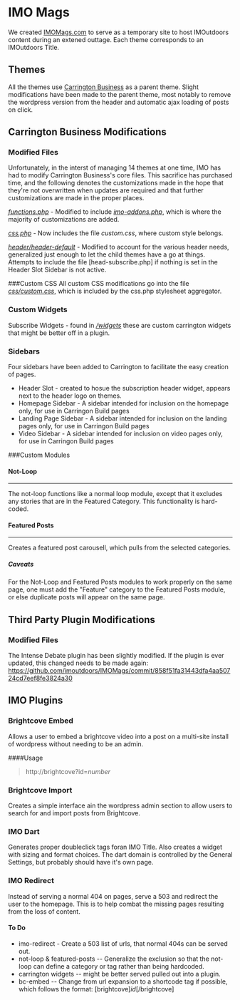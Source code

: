 IMO Mags
========

We created [IMOMags.com](http://IMOmags.com/) to serve as a temporary site to host IMOutdoors content during an extened outtage. Each theme corresponds to an IMOutdoors Title. 

Themes
------
All the themes use [Carrington Business](http://crowdfavorite.com/wordpress/themes/carrington-business/) as a parent theme. Slight modifications have been made to the parent theme, most notably to remove the wordpress version from the header and automatic ajax loading of posts on click.


Carrington Business Modifications
---------------------------------

### Modified Files
Unfortunately, in the interst of managing 14 themes at one time, IMO has had to modify Carrington Business's core files. This sacrifice has purchased time, and the following denotes the customizations made in the hope that they're not overwritten when updates are required and that further customizations are made in the proper places.

[_functions.php_](https://github.com/imoutdoors/IMOMags/blob/master/wp-content/themes/carrington-business/functions.php) - Modified to include [_imo-addons.php_](https://github.com/imoutdoors/IMOMags/blob/master/wp-content/themes/carrington-business/functions/imo-addons.php), which is where the majority of customizations are added.

[_css.php_](https://github.com/imoutdoors/IMOMags/blob/master/wp-content/themes/carrington-business/css/css.php) - Now includes the file _custom.css_, where custom style belongs.

[_header/header-default_](https://github.com/imoutdoors/IMOMags/blob/master/wp-content/themes/carrington-business/header/header-default.php) - Modified to account for the various header needs, generalized just enough to let the child themes have a go at things. Attempts to include the file [head-subscribe.php] if nothing is set in the Header Slot Sidebar is not active. 

###Custom CSS
All custom CSS modifications go into the file [_css/custom.css_](https://github.com/imoutdoors/IMOMags/blob/master/wp-content/themes/carrington-business/css/custom.css), which is included by the css.php stylesheet aggregator.

### Custom Widgets
Subscribe Widgets - found in [_/widgets_](https://github.com/imoutdoors/IMOMags/tree/master/wp-content/themes/carrington-business/widgets) these are custom carrington widgets that might be better off in a plugin.

### Sidebars
Four sidebars have been added to Carrington to facilitate the easy creation of pages.
+ Header Slot - created to hosue the subscription header widget, appears next to the  header logo on themes.
+ Homepage Sidebar - A sidebar intended for inclusion on the homepage only, for use in Carringon Build pages
+ Landing Page Sidebar - A sidebar intended for inclusion on the landing pages only, for use in Carringon Build pages
+ Video Sidebar - A sidebar intended for inclusion on video pages only, for use in Carringon Build pages

###Custom Modules

#### Not-Loop
* * *
The not-loop functions like a normal loop module, except that it excludes any stories that are in the Featured Category. This functionality is hard-coded.

#### Featured Posts
* * *
Creates a featured post carousell, which pulls from the selected categories. 

##### Caveats
For the Not-Loop and Featured Posts modules to work properly on the same page, one must add the "Feature" category to the Featured Posts module, or else duplicate posts will appear on the same page.

Third Party Plugin Modifications
--------------------------------
### Modified Files

The Intense Debate plugin has been slightly modified.  If the plugin is ever updated, this changed needs to be made again: https://github.com/imoutdoors/IMOMags/commit/858f51fa31443dfa4aa50724cd7eef8fe3824a30



IMO Plugins
-----------

### Brightcove Embed
Allows a user to embed a brightcove video into a post on a multi-site install of wordpress without needing to be an admin. 

####Usage

>
> http://brightcove?id=_number_
>

### Brightcove Import
Creates a simple interface ain the wordpress admin section to allow users to search for and import posts from Brightcove.

### IMO Dart
Generates proper doubleclick tags foran IMO Title. Also creates a widget with sizing and format choices. The dart domain is controlled by the General Settings, but probably should have it's own page.

### IMO Redirect
Instead of serving a normal 404 on pages, serve a 503 and redirect the user to the homepage. This is to help combat the missing pages resulting from the loss of content. 

#### To Do
+ imo-redirect - Create a 503 list of urls, that normal 404s can be served out.
+ not-loop & featured-posts -- Generalize the exclusion so that the not-loop can define a category or tag rather than being hardcoded.
+ carrington widgets -- might be better served pulled out into a plugin.
+ bc-embed -- Change from url expansion to a shortcode tag if possible, which follows the format: [brightcove]_id_[/brightcove]
